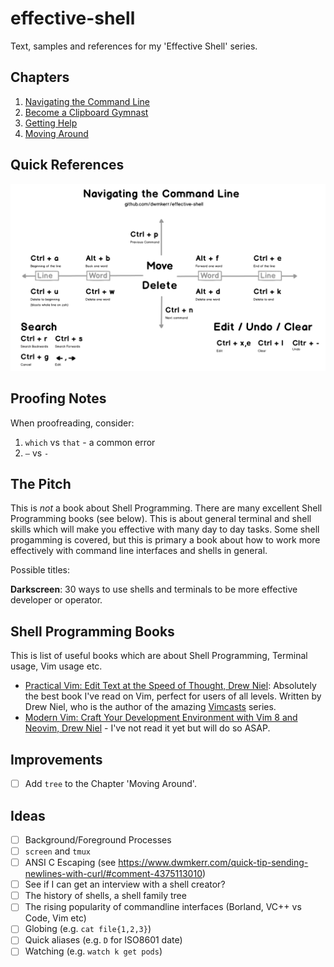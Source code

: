 # effective-shell

Text, samples and references for my 'Effective Shell' series.

## Chapters

1. [Navigating the Command Line](http://www.dwmkerr.com/effective-shell-part-1-navigating-the-command-line/)
2. [Become a Clipboard Gymnast](http://www.dwmkerr.com/effective-shell-part-2-become-a-clipboard-gymnast/)
3. [Getting Help](http://www.dwmkerr.com/effective-shell-part-3-getting-hepl)
4. [Moving Around](https://dwmkerr.com/effective-shell-4-moving-around/)

## Quick References

[![Navigating the Command Line](1-navigating-the-command-line/images/command-line.png)](1-navigating-the-command-line/navigating-the-command-line.md)

## Proofing Notes

When proofreading, consider:

1. `which` vs `that` - a common error
2. `—` vs `-`

## The Pitch

This is _not_ a book about Shell Programming. There are many excellent Shell Programming books (see below). This is about general terminal and shell skills which will make you effective with many day to day tasks. Some shell progamming is covered, but this is primary a book about how to work more effectively with command line interfaces and shells in general.

Possible titles:

**Darkscreen**: 30 ways to use shells and terminals to be more effective developer or operator.

## Shell Programming Books

This is list of useful books which are about Shell Programming, Terminal usage, Vim usage etc.

- [Practical Vim: Edit Text at the Speed of Thought, Drew Niel](https://www.amazon.com/Practical-Vim-Thought-Pragmatic-Programmers/dp/1934356980): Absolutely the best book I've read on Vim, perfect for users of all levels. Written by Drew Niel, who is the author of the amazing [Vimcasts](http://vimcasts.org/) series.
- [Modern Vim: Craft Your Development Environment with Vim 8 and Neovim, Drew Niel](https://pragprog.com/book/modvim/modern-vim) - I've not read it yet but will do so ASAP.

## Improvements

- [ ] Add `tree` to the Chapter 'Moving Around'.

## Ideas

- [ ] Background/Foreground Processes
- [ ] `screen` and `tmux`
- [ ] ANSI C Escaping (see https://www.dwmkerr.com/quick-tip-sending-newlines-with-curl/#comment-4375113010)
- [ ] See if I can get an interview with a shell creator?
- [ ] The history of shells, a shell family tree
- [ ] The rising popularity of commandline interfaces (Borland, VC++ vs Code, Vim etc)
- [ ] Globing (e.g. `cat file{1,2,3}`)
- [ ] Quick aliases (e.g. `D` for ISO8601 date)
- [ ] Watching (e.g. `watch k get pods`)
